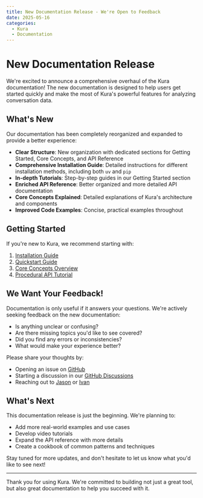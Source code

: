 ```yaml
---
title: New Documentation Release - We're Open to Feedback
date: 2025-05-16
categories:
  - Kura
  - Documentation
---
```


# New Documentation Release

We're excited to announce a comprehensive overhaul of the Kura documentation! The new documentation is designed to help users get started quickly and make the most of Kura's powerful features for analyzing conversation data.

## What's New

Our documentation has been completely reorganized and expanded to provide a better experience:

- **Clear Structure**: New organization with dedicated sections for Getting Started, Core Concepts, and API Reference
- **Comprehensive Installation Guide**: Detailed instructions for different installation methods, including both `uv` and `pip`
- **In-depth Tutorials**: Step-by-step guides in our Getting Started section
- **Enriched API Reference**: Better organized and more detailed API documentation
- **Core Concepts Explained**: Detailed explanations of Kura's architecture and components
- **Improved Code Examples**: Concise, practical examples throughout

## Getting Started

If you're new to Kura, we recommend starting with:

1. [Installation Guide](../../getting-started/installation.md)
2. [Quickstart Guide](../../getting-started/quickstart.md)
3. [Core Concepts Overview](../../core-concepts/overview.md)
4. [Procedural API Tutorial](../../getting-started/tutorial-procedural-api.md)

## We Want Your Feedback!

Documentation is only useful if it answers your questions. We're actively seeking feedback on the new documentation:

- Is anything unclear or confusing?
- Are there missing topics you'd like to see covered?
- Did you find any errors or inconsistencies?
- What would make your experience better?

Please share your thoughts by:

- Opening an issue on [GitHub](https://github.com/567-labs/kura/issues/new?labels=documentation)
- Starting a discussion in our [GitHub Discussions](https://github.com/567-labs/kura/discussions)
- Reaching out to [Jason](https://twitter.com/jxnl) or [Ivan](https://x.com/ivanleomk)

## What's Next

This documentation release is just the beginning. We're planning to:

- Add more real-world examples and use cases
- Develop video tutorials
- Expand the API reference with more details
- Create a cookbook of common patterns and techniques

Stay tuned for more updates, and don't hesitate to let us know what you'd like to see next!

---

Thank you for using Kura. We're committed to building not just a great tool, but also great documentation to help you succeed with it.
